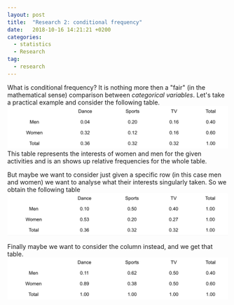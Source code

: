 ```yaml
---
layout: post
title:  "Research 2: conditional frequency"
date:   2018-10-16 14:21:21 +0200
categories:
  - statistics
  - Research
tag:
  - research
---
```


What is conditional frequency? It is nothing more then a "fair" (in the mathematical sense)
comparison between _categorical variables_. Let's take a practical example and
consider the following table.
<br>
![rel-freq-table](../assets/con_freq_table.png) 
This table represents the interests of women and men for the given activities and is an 
shows up relative frequencies for the whole table.

But maybe we want to consider just given a specific row (in this case men and women) 
we want to analyse what their interests singularly taken. So we obtain the following table
![rel-freq-table-row](../assets/con_freq_table_row.png)

Finally maybe we want to consider the column instead, and we get that table.
![rel-freq-table-column](../assets/con_freq_table_column.png)

